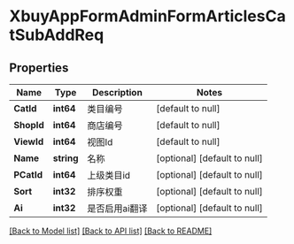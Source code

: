 # XbuyAppFormAdminFormArticlesCatSubAddReq

## Properties
Name | Type | Description | Notes
------------ | ------------- | ------------- | -------------
**CatId** | **int64** | 类目编号 | [default to null]
**ShopId** | **int64** | 商店编号 | [default to null]
**ViewId** | **int64** | 视图Id | [default to null]
**Name** | **string** | 名称 | [optional] [default to null]
**PCatId** | **int64** | 上级类目id | [optional] [default to null]
**Sort** | **int32** | 排序权重 | [optional] [default to null]
**Ai** | **int32** | 是否启用ai翻译 | [optional] [default to null]

[[Back to Model list]](../README.md#documentation-for-models) [[Back to API list]](../README.md#documentation-for-api-endpoints) [[Back to README]](../README.md)

